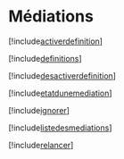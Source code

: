 # Médiations

[!include[activerdefinition](mediations.activerdefinition.autogen.md)]

[!include[definitions](mediations.definitions.autogen.md)]

[!include[desactiverdefinition](mediations.desactiverdefinition.autogen.md)]

[!include[etatdunemediation](mediations.etatdunemediation.autogen.md)]

[!include[ignorer](mediations.ignorer.autogen.md)]

[!include[listedesmediations](mediations.listedesmediations.autogen.md)]

[!include[relancer](mediations.relancer.autogen.md)]





























